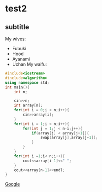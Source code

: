 
# test2
## subtitle
My wives:
- Fubuki
- Hood
- Ayanami
- Uchan
My waifu:
```cpp
#include<iostream>
#include<algorithm>
using namespace std;
int main(){
	int n;

	cin>>n;
	int array[n];
	for(int i = 0;i < n;i++){
		cin>>array[i];	
	}
	for(int i = 1;i < n;i++){
		for(int j = 1;j < n-i;j++){
			if(array[j] < array[j+1]){
				swap(array[j],array[j+1]);
			}
		}
	}
	for(int i =1;i< n;i++){
		cout<<array[i-1]<<" ";
	}
	cout<<array[n-1]<<endl;
}
```
[Google](https://Google.com)
